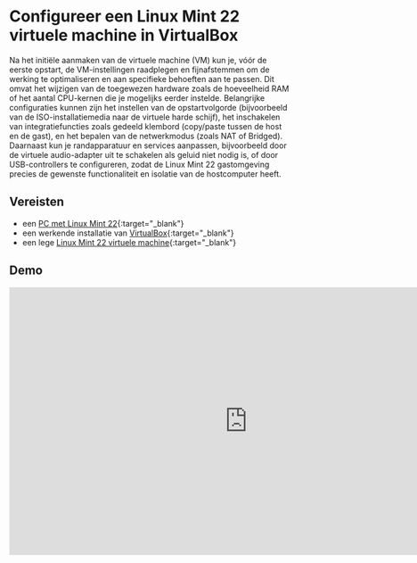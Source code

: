 # Configureer een Linux Mint 22 virtuele machine in VirtualBox

Na het initiële aanmaken van de virtuele machine (VM) kun je, vóór de eerste opstart, de VM-instellingen raadplegen en fijnafstemmen om de werking te optimaliseren en aan specifieke behoeften aan te passen. Dit omvat het wijzigen van de toegewezen hardware zoals de hoeveelheid RAM of het aantal CPU-kernen die je mogelijks eerder instelde. Belangrijke configuraties kunnen zijn het instellen van de opstartvolgorde (bijvoorbeeld van de ISO-installatiemedia naar de virtuele harde schijf), het inschakelen van integratiefuncties zoals gedeeld klembord (copy/paste tussen de host en de gast), en het bepalen van de netwerkmodus (zoals NAT of Bridged). Daarnaast kun je randapparatuur en services aanpassen, bijvoorbeeld door de virtuele audio-adapter uit te schakelen als geluid niet nodig is, of door USB-controllers te configureren, zodat de Linux Mint 22 gastomgeving precies de gewenste functionaliteit en isolatie van de hostcomputer heeft.

## Vereisten
- een [PC met Linux Mint 22](../../tutorials/setup-windows11-linuxmint22-dual-boot-uefi/index.md ){:target="_blank"}
- een werkende installatie van [VirtualBox](../setup-virtualbox7-linuxmint22-oracledeb/index.md){:target="_blank"}
- een lege [Linux Mint 22 virtuele machine](../maak-linuxmint22-vm-virtualbox/index.md){:target="_blank"}

## Demo
<iframe width="854" height="480" src="https://www.youtube.com/embed/WJA9DHJAg5I?autoplay=0&loop=0&mute=0" title="YouTube video player" frameborder="0" allow="accelerometer; autoplay; clipboard-write; encrypted-media; gyroscope; picture-in-picture; web-share" referrerpolicy="strict-origin-when-cross-origin" allowfullscreen></iframe>
